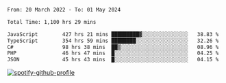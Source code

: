 <!--START_SECTION:waka-->

```txt
From: 20 March 2022 - To: 01 May 2024

Total Time: 1,100 hrs 29 mins

JavaScript        427 hrs 21 mins █████████▓░░░░░░░░░░░░░░░   38.83 %
TypeScript        354 hrs 59 mins ████████░░░░░░░░░░░░░░░░░   32.26 %
C#                98 hrs 38 mins  ██▒░░░░░░░░░░░░░░░░░░░░░░   08.96 %
PHP               46 hrs 47 mins  █░░░░░░░░░░░░░░░░░░░░░░░░   04.25 %
JSON              45 hrs 43 mins  █░░░░░░░░░░░░░░░░░░░░░░░░   04.15 %
```

<!--END_SECTION:waka-->
[![spotify-github-profile](https://spotify-github-profile.vercel.app/api/view?uid=c00zprrvy9xiloa9qnco3hmng&cover_image=true&theme=novatorem&show_offline=false&background_color=121212&bar_color=53b14f&bar_color_cover=false)](https://spotify-github-profile.vercel.app/api/view?uid=c00zprrvy9xiloa9qnco3hmng&redirect=true)



